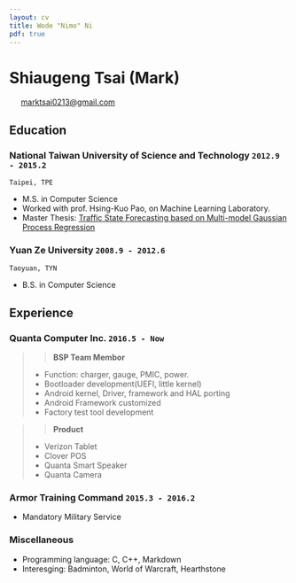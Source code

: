 ```yaml
---
layout: cv
title: Wode "Nimo" Ni
pdf: true
---
```

# Shiaugeng Tsai (Mark)

<div id="webaddress">
<i class="fi-mail" style="margin-left:1em"></i>
<a href="marktsai0213@gmail.com" style="margin-left:0.5em">marktsai0213@gmail.com</a>
</div>

## Education

### __National Taiwan University of Science and Technology__ `2012.9 - 2015.2`
```
Taipei, TPE
```
- M.S. in Computer Science
- Worked with prof. Hsing-Kuo Pao, on Machine Learning Laboratory.
- Master Thesis: [Traffic State Forecasting based on Multi-model Gaussian Process Regression](http://etheses.lib.ntust.edu.tw/cgi-bin/gs32/gsweb.cgi/ccd=1GhA.h/record?r1=1&h1=1)

### __Yuan Ze University__ `2008.9 - 2012.6`
```
Taoyuan, TYN
```
- B.S. in Computer Science

## Experience
### __Quanta Computer Inc.__ `2016.5 - Now`
>>__BSP Team Membor__
>- Function: charger, gauge, PMIC, power.
>- Bootloader development(UEFI, little kernel)
>- Android kernel, Driver, framework and HAL porting
>- Android Framework customized
>- Factory test tool development

>>__Product__
>- Verizon Tablet
>- Clover POS
>- Quanta Smart Speaker
>- Quanta Camera

### __Armor Training Command__ `2015.3 - 2016.2`
- Mandatory Military Service

### __Miscellaneous__
- Programming language: C, C++, Markdown
- Interesging: Badminton, World of Warcraft, Hearthstone

<!-- ### Footer

Last updated: May 2013 -->
